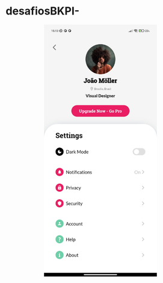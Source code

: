 # desafiosBKPI-

<p align="center">
  <img src="screenshot.jpg" width="300" title="Desafio 1">
</p>
